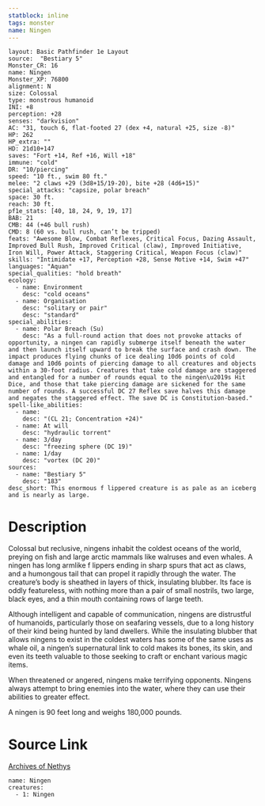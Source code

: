 ```yaml
---
statblock: inline
tags: monster
name: Ningen
---
```

```statblock
layout: Basic Pathfinder 1e Layout
source:  "Bestiary 5"
Monster_CR: 16
name: Ningen
Monster_XP: 76800
alignment: N
size: Colossal
type: monstrous humanoid
INI: +8
perception: +28
senses: "darkvision"
AC: "31, touch 6, flat-footed 27 (dex +4, natural +25, size -8)"
HP: 262
HP_extra: ""
HD: 21d10+147
saves: "Fort +14, Ref +16, Will +18"
immune: "cold"
DR: "10/piercing"
speed: "10 ft., swim 80 ft."
melee: "2 claws +29 (3d8+15/19-20), bite +28 (4d6+15)"
special_attacks: "capsize, polar breach"
space: 30 ft.
reach: 30 ft.
pf1e_stats: [40, 18, 24, 9, 19, 17]
BAB: 21
CMB: 44 (+46 bull rush)
CMD: 8 (60 vs. bull rush, can’t be tripped)
feats: "Awesome Blow, Combat Reflexes, Critical Focus, Dazing Assault, Improved Bull Rush, Improved Critical (claw), Improved Initiative, Iron Will, Power Attack, Staggering Critical, Weapon Focus (claw)"
skills: "Intimidate +17, Perception +28, Sense Motive +14, Swim +47"
languages: "Aquan"
special_qualities: "hold breath"
ecology:
  - name: Environment
    desc: "cold oceans"
  - name: Organisation
    desc: "solitary or pair"
    desc: "standard"
special_abilities:
  - name: Polar Breach (Su)
    desc: "As a full-round action that does not provoke attacks of opportunity, a ningen can rapidly submerge itself beneath the water and then launch itself upward to break the surface and crash down. The impact produces flying chunks of ice dealing 10d6 points of cold damage and 10d6 points of piercing damage to all creatures and objects within a 30-foot radius. Creatures that take cold damage are staggered and entangled for a number of rounds equal to the ningen\u2019s Hit Dice, and those that take piercing damage are sickened for the same number of rounds. A successful DC 27 Reflex save halves this damage and negates the staggered effect. The save DC is Constitution-based."
spell-like_abilities:
  - name:
    desc: "(CL 21; Concentration +24)"
  - name: At will
    desc: "hydraulic torrent"
  - name: 3/day
    desc: "freezing sphere (DC 19)"
  - name: 1/day
    desc: "vortex (DC 20)"
sources:
  - name: "Bestiary 5"
    desc: "183"
desc_short: This enormous f lippered creature is as pale as an iceberg and is nearly as large.
```
# Description
Colossal but reclusive, ningens inhabit the coldest oceans of the world, preying on fish and large arctic mammals like walruses and even whales. A ningen has long armlike f lippers ending in sharp spurs that act as claws, and a humongous tail that can propel it rapidly through the water. The creature’s body is sheathed in layers of thick, insulating blubber. Its face is oddly featureless, with nothing more than a pair of small nostrils, two large, black eyes, and a thin mouth containing rows of large teeth.

 Although intelligent and capable of communication, ningens are distrustful of humanoids, particularly those on seafaring vessels, due to a long history of their kind being hunted by land dwellers. While the insulating blubber that allows ningens to exist in the coldest waters has some of the same uses as whale oil, a ningen’s supernatural link to cold makes its bones, its skin, and even its teeth valuable to those seeking to craft or enchant various magic items.

 When threatened or angered, ningens make terrifying opponents. Ningens always attempt to bring enemies into the water, where they can use their abilities to greater effect.

 A ningen is 90 feet long and weighs 180,000 pounds.
# Source Link
[Archives of Nethys](https://aonprd.com/MonsterDisplay.aspx?ItemName=Ningen)
```encounter-table
name: Ningen
creatures:
  - 1: Ningen
```
